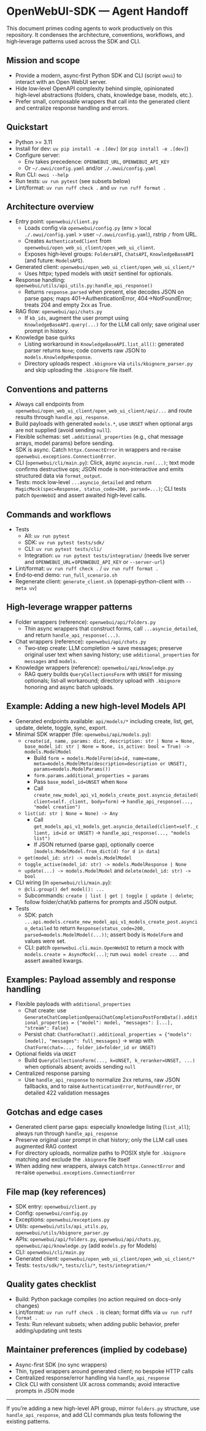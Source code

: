 # OpenWebUI-SDK — Agent Handoff

This document primes coding agents to work productively on this repository. It condenses the architecture, conventions, workflows, and high‑leverage patterns used across the SDK and CLI.

## Mission and scope

- Provide a modern, async‑first Python SDK and CLI (script `owui`) to interact with an Open WebUI server.
- Hide low‑level OpenAPI complexity behind simple, opinionated high‑level abstractions (folders, chats, knowledge base, models, etc.).
- Prefer small, composable wrappers that call into the generated client and centralize response handling and errors.

## Quickstart

- Python >= 3.11
- Install for dev: `uv pip install -e .[dev]` (or `pip install -e .[dev]`)
- Configure server:
  - Env takes precedence: `OPENWEBUI_URL`, `OPENWEBUI_API_KEY`
  - Or `~/.owui/config.yaml` and/or `./.owui/config.yaml`
- Run CLI: `owui --help`
- Run tests: `uv run pytest` (see subsets below)
- Lint/format: `uv run ruff check .` and `uv run ruff format .`

## Architecture overview

- Entry point: `openwebui/client.py`
  - Loads config via `openwebui/config.py` (env > local `./.owui/config.yaml` > user `~/.owui/config.yaml`), rstrip `/` from URL.
  - Creates `AuthenticatedClient` from `openwebui/open_web_ui_client/open_web_ui_client`.
  - Exposes high‑level groups: `FoldersAPI`, `ChatsAPI`, `KnowledgeBaseAPI` (and future: `ModelsAPI`).
- Generated client: `openwebui/open_web_ui_client/open_web_ui_client/*`
  - Uses httpx; typed models with `UNSET` sentinel for optionals.
- Response handling: `openwebui/utils/api_utils.py:handle_api_response()`
  - Returns `response.parsed` when present, else decodes JSON on parse gaps; maps 401→AuthenticationError, 404→NotFoundError; treats 204 and empty 2xx as True.
- RAG flow: `openwebui/api/chats.py`
  - If `kb_ids`, augment the user prompt using `KnowledgeBaseAPI.query(...)` for the LLM call only; save original user prompt in history.
- Knowledge base quirks
  - Listing workaround in `KnowledgeBaseAPI.list_all()`: generated parser returns `None`; code converts raw JSON to `models.KnowledgeResponse`.
  - Directory uploads respect `.kbignore` via `utils/kbignore_parser.py` and skip uploading the `.kbignore` file itself.

## Conventions and patterns

- Always call endpoints from `openwebui/open_web_ui_client/open_web_ui_client/api/...` and route results through `handle_api_response`.
- Build payloads with generated `models.*`, use `UNSET` when optional args are not supplied (avoid sending `null`).
- Flexible schemas: set `.additional_properties` (e.g., chat message arrays, model params) before sending.
- SDK is async. Catch `httpx.ConnectError` in wrappers and re‑raise `openwebui.exceptions.ConnectionError`.
- CLI (`openwebui/cli/main.py`): Click, async `asyncio.run(...)`; text mode confirms destructive ops; JSON mode is non‑interactive and emits structured data via `format_output`.
- Tests: mock low‑level `...asyncio_detailed` and return `MagicMock(spec=Response, status_code=200, parsed=...)`; CLI tests patch `OpenWebUI` and assert awaited high‑level calls.

## Commands and workflows

- Tests
  - All: `uv run pytest`
  - SDK: `uv run pytest tests/sdk/`
  - CLI: `uv run pytest tests/cli/`
  - Integration: `uv run pytest tests/integration/` (needs live server and `OPENWEBUI_URL`+`OPENWEBUI_API_KEY` or `--server-url`)
- Lint/format: `uv run ruff check .` / `uv run ruff format .`
- End‑to‑end demo: `run_full_scenario.sh`
- Regenerate client: `generate_client.sh` (openapi-python-client with `--meta uv`)

## High‑leverage wrapper patterns

- Folder wrappers (reference): `openwebui/api/folders.py`
  - Thin async wrappers that construct forms, call `...asyncio_detailed`, and return `handle_api_response(...)`.
- Chat wrappers (reference): `openwebui/api/chats.py`
  - Two‑step create: LLM completion → save messages; preserve original user text when saving history; use `additional_properties` for `messages` and `models`.
- Knowledge wrappers (reference): `openwebui/api/knowledge.py`
  - RAG query builds `QueryCollectionsForm` with `UNSET` for missing optionals; list‑all workaround; directory upload with `.kbignore` honoring and async batch uploads.

## Example: Adding a new high‑level Models API

- Generated endpoints available: `api/models/*` including create, list, get, update, delete, toggle, sync, export.
- Minimal SDK wrapper (file: `openwebui/api/models.py`):
  - `create(id, name, params: dict, description: str | None = None, base_model_id: str | None = None, is_active: bool = True) -> models.ModelModel`
    - Build `form = models.ModelForm(id=id, name=name, meta=models.ModelMeta(description=description or UNSET), params=models.ModelParams())`
    - `form.params.additional_properties = params`
    - Pass `base_model_id=UNSET` when `None`
    - Call `create_new_model_api_v1_models_create_post.asyncio_detailed(client=self._client, body=form)` → `handle_api_response(..., "model creation")`
  - `list(id: str | None = None) -> Any`
    - Call `get_models_api_v1_models_get.asyncio_detailed(client=self._client, id=id or UNSET)` → `handle_api_response(..., "models list")`
    - If JSON returned (parse gap), optionally coerce `[models.ModelModel.from_dict(d) for d in data]`
  - `get(model_id: str) -> models.ModelModel`
  - `toggle_active(model_id: str) -> models.ModelResponse | None`
  - `update(...) -> models.ModelModel` and `delete(model_id: str) -> bool`
- CLI wiring (in `openwebui/cli/main.py`):
  - `@cli.group() def model(): ...`
  - Subcommands: `create | list | get | toggle | update | delete`; follow folder/chat/kb patterns for prompts and JSON output.
- Tests
  - SDK: patch `...api.models.create_new_model_api_v1_models_create_post.asyncio_detailed` to return `Response(status_code=200, parsed=models.ModelModel(...))`; assert body is `ModelForm` and values were set.
  - CLI: patch `openwebui.cli.main.OpenWebUI` to return a mock with `models.create = AsyncMock(...)`; run `owui model create ...` and assert awaited kwargs.

## Examples: Payload assembly and response handling

- Flexible payloads with `additional_properties`
  - Chat create: use `GenerateChatCompletionOpenaiChatCompletionsPostFormData().additional_properties = {"model": model, "messages": [...], "stream": False}`
  - Persist chat: `ChatFormChat().additional_properties = {"models": [model], "messages": full_messages}` → wrap with `ChatForm(chat=..., folder_id=folder_id or UNSET)`
- Optional fields via `UNSET`
  - Build `QueryCollectionsForm(..., k=UNSET, k_reranker=UNSET, ...)` when optionals absent; avoids sending `null`
- Centralized response parsing
  - Use `handle_api_response` to normalize 2xx returns, raw JSON fallbacks, and to raise `AuthenticationError`, `NotFoundError`, or detailed 422 validation messages

## Gotchas and edge cases

- Generated client parse gaps: especially knowledge listing (`list_all`); always run through `handle_api_response`
- Preserve original user prompt in chat history; only the LLM call uses augmented RAG context
- For directory uploads, normalize paths to POSIX style for `.kbignore` matching and exclude the `.kbignore` file itself
- When adding new wrappers, always catch `httpx.ConnectError` and re‑raise `openwebui.exceptions.ConnectionError`

## File map (key references)

- SDK entry: `openwebui/client.py`
- Config: `openwebui/config.py`
- Exceptions: `openwebui/exceptions.py`
- Utils: `openwebui/utils/api_utils.py`, `openwebui/utils/kbignore_parser.py`
- APIs: `openwebui/api/folders.py`, `openwebui/api/chats.py`, `openwebui/api/knowledge.py` (add `models.py` for Models)
- CLI: `openwebui/cli/main.py`
- Generated client: `openwebui/open_web_ui_client/open_web_ui_client/*`
- Tests: `tests/sdk/*`, `tests/cli/*`, `tests/integration/*`

## Quality gates checklist

- Build: Python package compiles (no action required on docs-only changes)
- Lint/format: `uv run ruff check .` is clean; format diffs via `uv run ruff format .`
- Tests: Run relevant subsets; when adding public behavior, prefer adding/updating unit tests

## Maintainer preferences (implied by codebase)

- Async-first SDK (no sync wrappers)
- Thin, typed wrappers around generated client; no bespoke HTTP calls
- Centralized response/error handling via `handle_api_response`
- Click CLI with consistent UX across commands; avoid interactive prompts in JSON mode

---

If you’re adding a new high-level API group, mirror `folders.py` structure, use `handle_api_response`, and add CLI commands plus tests following the existing patterns.
